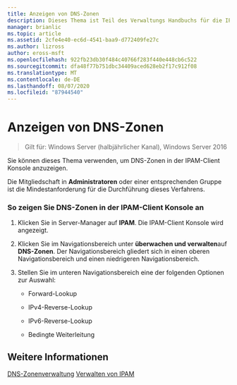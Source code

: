 ```yaml
---
title: Anzeigen von DNS-Zonen
description: Dieses Thema ist Teil des Verwaltungs Handbuchs für die IP-Adressverwaltung (IPAM) in Windows Server 2016.
manager: brianlic
ms.topic: article
ms.assetid: 2cfe4e40-ec6d-4541-baa9-d772409fe27c
ms.author: lizross
author: eross-msft
ms.openlocfilehash: 922fb23db30f484c40766f283f440e448cb6c522
ms.sourcegitcommit: dfa48f77b751dbc34409aced628eb2f17c912f08
ms.translationtype: MT
ms.contentlocale: de-DE
ms.lasthandoff: 08/07/2020
ms.locfileid: "87944540"
---
```

# <a name="view-dns-zones"></a>Anzeigen von DNS-Zonen

>Gilt für: Windows Server (halbjährlicher Kanal), Windows Server 2016

Sie können dieses Thema verwenden, um DNS-Zonen in der IPAM-Client Konsole anzuzeigen.

Die Mitgliedschaft in **Administratoren** oder einer entsprechenden Gruppe ist die Mindestanforderung für die Durchführung dieses Verfahrens.

### <a name="to-view-dns-zones-in-the-ipam-client-console"></a>So zeigen Sie DNS-Zonen in der IPAM-Client Konsole an

1.  Klicken Sie in Server-Manager auf **IPAM**. Die IPAM-Client Konsole wird angezeigt.

2.  Klicken Sie im Navigationsbereich unter **überwachen und verwalten**auf **DNS-Zonen**.  Der Navigationsbereich gliedert sich in einen oberen Navigationsbereich und einen niedrigeren Navigationsbereich.

3.  Stellen Sie im unteren Navigationsbereich eine der folgenden Optionen zur Auswahl:

    -   Forward-Lookup

    -   IPv4-Reverse-Lookup

    -   IPv6-Reverse-Lookup

    -   Bedingte Weiterleitung

## <a name="see-also"></a>Weitere Informationen
[DNS-Zonenverwaltung](DNS-Zone-Management.md) 
 [Verwalten von IPAM](Manage-IPAM.md)



